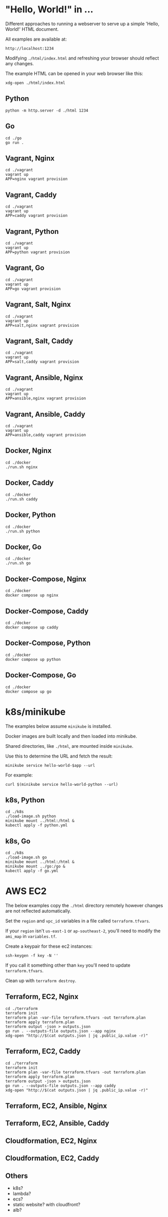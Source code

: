 # "Hello, World!" in ...

Different approaches to running a webserver to serve up a simple 'Hello, World!' HTML document.

All examples are available at:

    http://localhost:1234

Modifying `./html/index.html` and refreshing your browser should reflect any changes.

The example HTML can be opened in your web browser like this:

    xdg-open ./html/index.html

## Python

    python -m http.server -d ./html 1234

## Go

    cd ./go
    go run .

## Vagrant, Nginx

    cd ./vagrant
    vagrant up
    APP=nginx vagrant provision

## Vagrant, Caddy

    cd ./vagrant
    vagrant up
    APP=caddy vagrant provision

## Vagrant, Python

    cd ./vagrant
    vagrant up
    APP=python vagrant provision

## Vagrant, Go

    cd ./vagrant
    vagrant up
    APP=go vagrant provision

## Vagrant, Salt, Nginx

    cd ./vagrant
    vagrant up
    APP=salt,nginx vagrant provision

## Vagrant, Salt, Caddy

    cd ./vagrant
    vagrant up
    APP=salt,caddy vagrant provision

## Vagrant, Ansible, Nginx

    cd ./vagrant
    vagrant up
    APP=ansible,nginx vagrant provision

## Vagrant, Ansible, Caddy

    cd ./vagrant
    vagrant up
    APP=ansible,caddy vagrant provision

## Docker, Nginx

    cd ./docker
    ./run.sh nginx

## Docker, Caddy

    cd ./docker
    ./run.sh caddy

## Docker, Python

    cd ./docker
    ./run.sh python

## Docker, Go

    cd ./docker
    ./run.sh go

## Docker-Compose, Nginx

    cd ./docker
    docker compose up nginx

## Docker-Compose, Caddy

    cd ./docker
    docker compose up caddy

## Docker-Compose, Python

    cd ./docker
    docker compose up python

## Docker-Compose, Go

    cd ./docker
    docker compose up go

# k8s/minikube

The examples below assume `minikube` is installed.

Docker images are built locally and then loaded into minikube.

Shared directories, like `./html`, are mounted inside `minikube`.

Use this to determine the URL and fetch the result:

    minikube service hello-world-$app --url

For example:

    curl $(minikube service hello-world-python --url)

## k8s, Python

    cd ./k8s
    ./load-image.sh python
    minikube mount ../html:/html &
    kubectl apply -f python.yml

## k8s, Go

    cd ./k8s
    ./load-image.sh go
    minikube mount ../html:/html &
    minikube mount ../go:/go &
    kubectl apply -f go.yml

# AWS EC2

The below examples copy the `./html` directory remotely however changes are not reflected automatically.

Set the `region` and `vpc_id` variables in a file called `terraform.tfvars`.

If your `region` isn't `us-east-1` or `ap-southeast-2`, you'll need to modify the `ami_map` in `variables.tf`.

Create a keypair for these ec2 instances:

    ssh-keygen -f key -N ''

If you call it something other than `key` you'll need to update `terraform.tfvars`.

Clean up with `terraform destroy`.

## Terraform, EC2, Nginx

    cd ./terraform
    terraform init
    terraform plan -var-file terraform.tfvars -out terraform.plan
    terraform apply terraform.plan
    terraform output -json > outputs.json
    go run . --outputs-file outputs.json --app nginx
    xdg-open "http://$(cat outputs.json | jq .public_ip.value -r)"

## Terraform, EC2, Caddy

    cd ./terraform
    terraform init
    terraform plan -var-file terraform.tfvars -out terraform.plan
    terraform apply terraform.plan
    terraform output -json > outputs.json
    go run . --outputs-file outputs.json --app caddy
    xdg-open "http://$(cat outputs.json | jq .public_ip.value -r)"

## Terraform, EC2, Ansible, Nginx

## Terraform, EC2, Ansible, Caddy

## Cloudformation, EC2, Nginx

## Cloudformation, EC2, Caddy

## Others

* k8s?
* lambda?
* ecs?
* static website? with cloudfront?
* alb?
